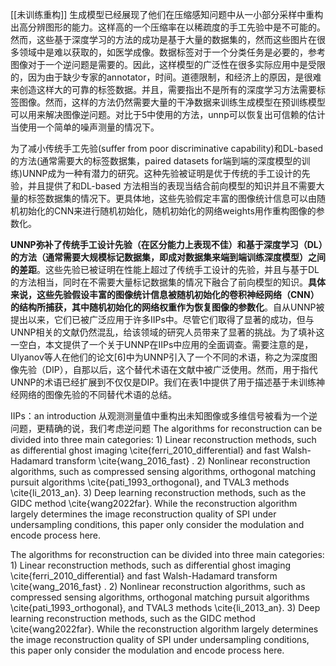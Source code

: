 [[未训练重构]]
生成模型已经展现了他们在压缩感知问题中从一小部分采样中重构出高分辨图形的能力。这样高的一个压缩率在以稀疏度的手工先验中是不可能的。然而，这些基于深度学习的方法的成功是基于大量的数据集的，然而这些图片在很多领域中是难以获取的，如医学成像。数据标签对于一个分类任务是必要的，参考图像对于一个逆问题是需要的。因此，这样模型的广泛性在很多实际应用中是受限的，因为由于缺少专家的annotator，时间。道德限制，和经济上的原因，是很难来创造这样大的可靠的标签数据。并且，需要指出不是所有的深度学习方法需要标签图像。然而，这样的方法仍然需要大量的干净数据来训练生成模型在预训练模型可以用来解决图像逆问题。对比于5中使用的方法，unnp可以恢复出可信赖的估计当使用一个简单的噪声测量的情况下。

为了减小传统手工先验(suffer from poor discriminative capability)和DL-based的方法(通常需要大的标签数据集，paired datasets for端到端的深度模型的训练)UNNP成为一种有潜力的研究。这种先验被证明是优于传统的手工设计的先验，并且提供了和DL-based 方法相当的表现当结合前向模型的知识并且不需要大量的标签数据集的情况下。更具体地，这些先验假定丰富的图像统计信息可以由随机初始化的CNN来进行随机初始化，随机初始化的网络weights用作重构图像的参数化。

**UNNP弥补了传统手工设计先验（在区分能力上表现不佳）和基于深度学习（DL）的方法（通常需要大规模标记数据集，即成对数据集来端到端训练深度模型）之间的差距**。这些先验已被证明在性能上超过了传统手工设计的先验，并且与基于DL的方法相当，同时在不需要大量标记数据集的情况下融合了前向模型的知识。**具体来说，这些先验假设丰富的图像统计信息被随机初始化的卷积神经网络（CNN）的结构所捕获，其中随机初始化的网络权重作为恢复图像的参数化**。自从UNNP被提出以来，它们已被广泛应用于许多IIPs中。尽管它们取得了显著的成功，但与UNNP相关的文献仍然混乱，给该领域的研究人员带来了显著的挑战。为了填补这一空白，本文提供了一个关于UNNP在IIPs中应用的全面调查。需要注意的是，Ulyanov等人在他们的论文[6]中为UNNP引入了一个不同的术语，称之为深度图像先验（DIP），自那以后，这个替代术语在文献中被广泛使用。然而，用于指代UNNP的术语已经扩展到不仅仅是DIP。我们在表1中提供了用于描述基于未训练神经网络的图像先验的不同替代术语的总结。

IIPs：an introduction
	从观测测量值中重构出未知图像或多维信号被看为一个逆问题，更精确的说，我们考虑逆问题
The algorithms for reconstruction can be divided into three main categories: 1) Linear reconstruction methods, such as differential ghost imaging \cite{ferri_2010_differential} and fast Walsh-Hadamard transform \cite{wang_2016_fast} . 2) Nonlinear reconstruction algorithms, such as compressed sensing algorithms, orthogonal matching pursuit algorithms \cite{pati_1993_orthogonal}, and TVAL3 methods \cite{li_2013_an}. 3) Deep learning reconstruction methods, such as the GIDC method \cite{wang2022far}. While the reconstruction algorithm largely determines the image reconstruction quality of SPI under undersampling conditions, this paper only consider the modulation and encode process here.

The algorithms for reconstruction can be divided into three main categories: 1) Linear reconstruction methods, such as differential ghost imaging \cite{ferri_2010_differential} and fast Walsh-Hadamard transform \cite{wang_2016_fast} . 2) Nonlinear reconstruction algorithms, such as compressed sensing algorithms, orthogonal matching pursuit algorithms \cite{pati_1993_orthogonal}, and TVAL3 methods \cite{li_2013_an}. 3) Deep learning reconstruction methods, such as the GIDC method \cite{wang2022far}. While the reconstruction algorithm largely determines the image reconstruction quality of SPI under undersampling conditions, this paper only consider the modulation and encode process here.


